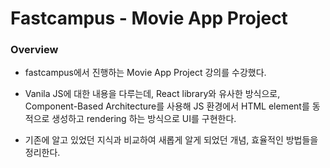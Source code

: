 # Fastcampus - Movie App Project

### Overview

- fastcampus에서 진행하는 Movie App Project 강의를 수강했다.

- Vanila JS에 대한 내용을 다루는데, React library와 유사한 방식으로, Component-Based Architecture를 사용해 JS 환경에서 HTML element를 동적으로 생성하고 rendering 하는 방식으로 UI를 구현한다.

- 기존에 알고 있었던 지식과 비교하여 새롭게 알게 되었던 개념, 효율적인 방법들을 정리한다.
